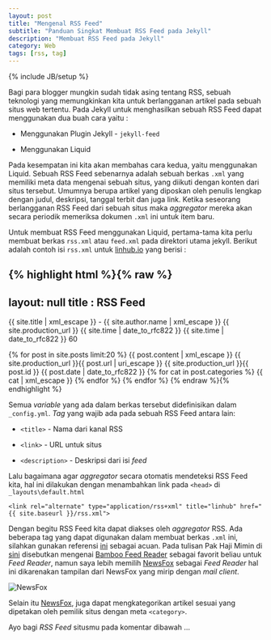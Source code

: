```yaml
---
layout: post
title: "Mengenal RSS Feed"
subtitle: "Panduan Singkat Membuat RSS Feed pada Jekyll"
description: "Membuat RSS Feed pada Jekyll"
category: Web
tags: [rss, tag]
---
```

{% include JB/setup %}

Bagi para blogger mungkin sudah tidak asing tentang RSS, sebuah teknologi yang memungkinkan kita untuk berlangganan artikel pada sebuah situs web tertentu. Pada Jekyll untuk menghasilkan sebuah RSS Feed dapat menggunakan dua buah cara yaitu :

<!--more-->
- Menggunakan Plugin Jekyll - `jekyll-feed`  

- Menggunakan Liquid

Pada kesempatan ini kita akan membahas cara kedua, yaitu menggunakan Liquid. Sebuah RSS Feed sebenarnya adalah sebuah berkas `.xml` yang memiliki meta data mengenai sebuah situs, yang diikuti dengan konten dari situs tersebut. Umumnya berupa artikel yang diposkan oleh penulis lengkap dengan judul, deskripsi, tanggal terbit dan juga link. Ketika seseorang berlangganan RSS Feed dari sebuah situs maka _aggregator_ mereka akan secara periodik memeriksa dokumen `.xml` ini untuk item baru.

Untuk membuat RSS Feed menggunakan Liquid, pertama-tama kita perlu membuat berkas `rss.xml` atau `feed.xml` pada direktori utama jekyll. Berikut adalah contoh isi `rss.xml` untuk [linhub.io](https://linhub.io/) yang berisi :

{% highlight html %}{% raw %}
---
layout: null
title : RSS Feed
---

<?xml version="1.0" encoding="UTF-8" ?>
<rss version="2.0" xmlns:atom="http://www.w3.org/2005/Atom">
<channel>
        <title>{{ site.title | xml_escape }}</title>
        <description>{{ site.title | xml_escape }} - {{ site.author.name | xml_escape }}</description>
        <link>{{ site.production_url }}</link>
        <atom:link href="{{ site.production_url }}{{ site.JB.rss_path }}" rel="self" type="application/rss+xml" />
        <lastBuildDate>{{ site.time | date_to_rfc822 }}</lastBuildDate>
        <pubDate>{{ site.time | date_to_rfc822 }}</pubDate>
        <ttl>60</ttl>

{% for post in site.posts limit:20 %}
        <item>
                <title>{{ post.title | xml_escape }}</title>
                <description>{{ post.content | xml_escape }}</description>
                <link>{{ site.production_url }}{{ post.url | uri_escape }}</link>
                <guid>{{ site.production_url }}{{ post.id }}</guid>
                <pubDate>{{ post.date | date_to_rfc822 }}</pubDate>
                {% for cat in post.categories %}
                        <category>{{ cat | xml_escape }}</category>
                {% endfor %}
        </item>
{% endfor %}
</channel>
</rss>
{% endraw %}{% endhighlight %}

Semua _variable_ yang ada dalam berkas tersebut didefinisikan dalam `_config.yml`. _Tag_ yang wajib ada pada sebuah RSS Feed antara lain:

- `<title>` - Nama dari kanal RSS

- `<link>` - URL untuk situs

- `<description>` - Deskripsi dari isi _feed_

Lalu bagaimana agar _aggregator_ secara otomatis mendeteksi RSS Feed kita, hal ini dilakukan dengan menambahkan link pada `<head>` di `_layouts\default.html`

    <link rel="alternate" type="application/rss+xml" title="linhub" href="{{ site.baseurl }}/rss.xml">

Dengan begitu RSS Feed kita dapat diakses oleh _aggregator_ RSS. Ada beberapa tag yang dapat digunakan dalam membuat berkas `.xml` ini, silahkan gunakan referensi [ini](https://www.make-rss-feeds.com/rss-tags.htm) sebagai acuan. Pada tulisan Pak Haji Mimin di [sini](https://rizaumami.github.io/2017/03/27/my-favourite-firefox-plugins/) disebutkan mengenai [Bamboo Feed Reader](https://addons.mozilla.org/en-US/firefox/addon/bamboo-feed-reader/) sebagai favorit beliau untuk _Feed Reader_, namun saya lebih memilih [NewsFox](https://newsfox.mozdev.org/) sebagai _Feed Reader_ hal ini dikarenakan tampilan dari NewsFox yang mirip dengan _mail client_.

<img src="{{ site.baseurl }}/img/newsfox-rss.png" class="img-responsive" alt="NewsFox">

Selain itu [NewsFox](https://newsfox.mozdev.org/), juga dapat mengkategorikan artikel sesuai yang dipetakan oleh pemilik situs dengan meta `<category>`.

Ayo bagi _RSS Feed_ situsmu pada komentar dibawah ...
